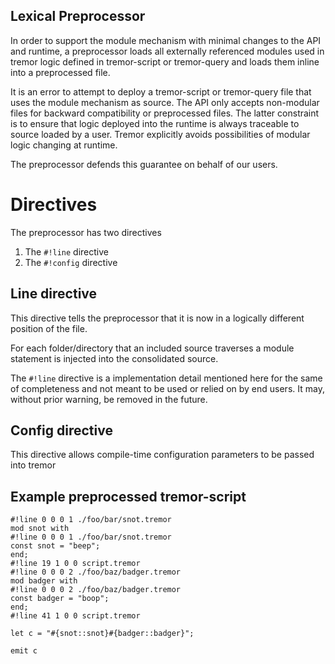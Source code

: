 ## Lexical Preprocessor

In order to support the module mechanism with minimal changes to the API and runtime,
a preprocessor loads all externally referenced modules used in tremor logic defined
in tremor-script or tremor-query and loads them inline into a preprocessed file.

It is an error to attempt to deploy a tremor-script or tremor-query file that uses the
module mechanism as source. The API only accepts non-modular files for backward compatibility
or preprocessed files. The latter constraint is to ensure that logic deployed into the
runtime is always traceable to source loaded by a user. Tremor explicitly avoids possibilities
of modular logic changing at runtime.

The preprocessor defends this guarantee on behalf of our users.

# Directives

The preprocessor has two directives

1. The `#!line` directive
2. The `#!config` directive

## Line directive

This directive tells the preprocessor that it is now in a logically different position of the file.

For each folder/directory that an included source traverses a module statement is injected into the consolidated source.

The `#!line` directive is a implementation detail mentioned here for the same of completeness and not meant to be used or relied on by end users. It may, without prior warning, be removed in the future.

## Config directive

This directive allows compile-time configuration parameters to be passed into tremor

## Example preprocessed tremor-script

```tremor
#!line 0 0 0 1 ./foo/bar/snot.tremor
mod snot with
#!line 0 0 0 1 ./foo/bar/snot.tremor
const snot = "beep";
end;
#!line 19 1 0 0 script.tremor
#!line 0 0 0 2 ./foo/baz/badger.tremor
mod badger with
#!line 0 0 0 2 ./foo/baz/badger.tremor
const badger = "boop";
end;
#!line 41 1 0 0 script.tremor

let c = "#{snot::snot}#{badger::badger}";

emit c
```
